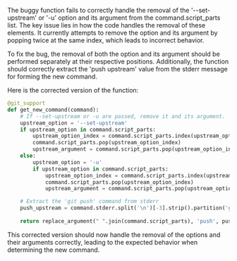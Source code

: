 The buggy function fails to correctly handle the removal of the '--set-upstream' or '-u' option and its argument from the command.script_parts list. The key issue lies in how the code handles the removal of these elements. It currently attempts to remove the option and its argument by popping twice at the same index, which leads to incorrect behavior.

To fix the bug, the removal of both the option and its argument should be performed separately at their respective positions. Additionally, the function should correctly extract the 'push upstream' value from the stderr message for forming the new command.

Here is the corrected version of the function:

```python
@git_support
def get_new_command(command):
    # If --set-upstream or -u are passed, remove it and its argument.
    upstream_option = '--set-upstream'
    if upstream_option in command.script_parts:
        upstream_option_index = command.script_parts.index(upstream_option)
        command.script_parts.pop(upstream_option_index)
        upstream_argument = command.script_parts.pop(upstream_option_index)  # Remove the argument as well
    else:
        upstream_option = '-u'
        if upstream_option in command.script_parts:
            upstream_option_index = command.script_parts.index(upstream_option)
            command.script_parts.pop(upstream_option_index)
            upstream_argument = command.script_parts.pop(upstream_option_index)  # Remove the argument as well

    # Extract the 'git push' command from stderr
    push_upstream = command.stderr.split('\n')[-3].strip().partition('git ')[2]
    
    return replace_argument(" ".join(command.script_parts), 'push', push_upstream)
```

This corrected version should now handle the removal of the options and their arguments correctly, leading to the expected behavior when determining the new command.